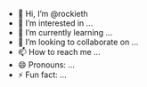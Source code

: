 - 👋 Hi, I’m @rockieth
- 👀 I’m interested in ...
- 🌱 I’m currently learning ...
- 💞️ I’m looking to collaborate on ...
- 📫 How to reach me ...
- 😄 Pronouns: ...
- ⚡ Fun fact: ...

<!---
rockieth/rockieth is a ✨ special ✨ repository because its `README.md` (this file) appears on your GitHub profile.
You can click the Preview link to take a look at your changes.
--->
